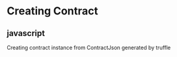 # Creating Contract

## javascript
Creating contract instance from ContractJson generated by truffle